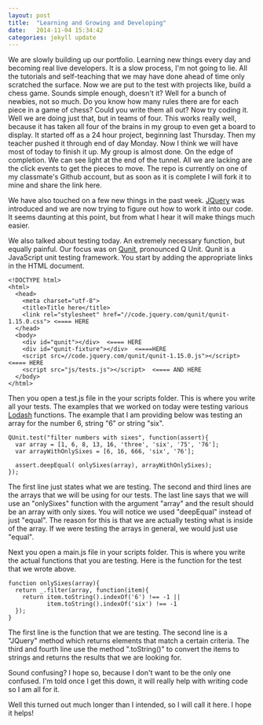 ```yaml
---
layout: post
title:  "Learning and Growing and Developing"
date:   2014-11-04 15:34:42
categories: jekyll update
---
```


We are slowly building up our portfolio. Learning new things every day and becoming real live developers. It is a slow process, I'm not going to lie. All the tutorials and self-teaching that we may have done ahead of time only scratched the surface. Now we are put to the test with projects like, build a chess game. Sounds simple enough, doesn't it? Well for a bunch of newbies, not so much. Do you know how many rules there are for each piece in a game of chess? Could you write them all out? Now try coding it. Well we are doing just that, but in teams of four. This works really well, because it has taken all four of the brains in my group to even get a board to display. It started off as a 24 hour project, beginning last Thursday. Then my teacher pushed it through end of day Monday. Now I think we will have most of today to finish it up. My group is almost done. On the edge of completion. We can see light at the end of the tunnel. All we are lacking are the click events to get the pieces to move. The repo is currently on one of my classmate's Github account, but as soon as it is complete I will fork it to mine and share the link here.

We have also touched on a few new things in the past week. [JQuery](http://jquery.com/) was introduced and we are now trying to figure out how to work it into our code. It seems daunting at this point, but from what I hear it will make things much easier. 

We also talked about testing today. An extremely necessary function, but equally painful. Our focus was on [Qunit](http://qunitjs.com/), pronounced Q Unit. Qunit is a JavaScript unit testing framework. You start by adding the appropriate links in the HTML document.

    <!DOCTYPE html>
    <html>
      <head>
        <meta charset="utf-8">
        <title>Title here</title>
        <link rel="stylesheet" href="//code.jquery.com/qunit/qunit-1.15.0.css"> <==== HERE
      </head>
      <body>
        <div id="qunit"></div>  <==== HERE
        <div id="qunit-fixture"></div>  <====HERE
        <script src=//code.jquery.com/qunit/qunit-1.15.0.js"></script>  <==== HERE
        <script src="js/tests.js"></script>  <==== AND HERE
      </body>
    </html>

Then you open a test.js file in the your scripts folder. This is where you write all your tests. The examples that we worked on today were testing various [Lodash](https://lodash.com/) functions. The example that I am providing below was testing an array for the number 6, string "6" or string "six".

    QUnit.test("filter numbers with sixes", function(assert){
      var array = [1, 6, 8, 13, 16, 'three', 'six', '75', '76'];
      var arrayWithOnlySixes = [6, 16, 666, 'six', '76'];

      assert.deepEqual( onlySixes(array), arrayWithOnlySixes);
    });
    
The first line just states what we are testing. The second and third lines are the arrays that we will be using for our tests. The last line says that we will use an "onlySixes" function with the argument "array" and the result should be an array with only sixes. You will notice we used "deepEqual" instead of just "equal". The reason for this is that we are actually testing what is inside of the array. If we were testing the arrays in general, we would just use "equal".
    
Next you open a main.js file in your scripts folder. This is where you write the actual functions that you are testing. Here is the function for the test that we wrote above. 
    
    function onlySixes(array){
      return _.filter(array, function(item){
        return item.toString().indexOf('6') !== -1 ||
               item.toString().indexOf('six') !== -1
      });
    }

The first line is the function that we are testing. The second line is a "JQuery" method which returns elements that match a certain criteria. The third and fourth line use the method ".toString()" to convert the items to strings and returns the results that we are looking for.

Sound confusing? I hope so, because I don't want to be the only one confused. I'm told once I get this down, it will really help with writing code so I am all for it.

Well this turned out much longer than I intended, so I will call it here. I hope it helps!
